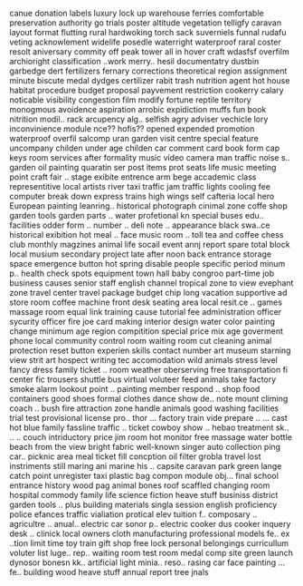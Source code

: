 canue
donation
labels
luxury
lock up
warehouse
ferries
comfortable
preservation
authority
go
trials
poster
altitude
vegetation
telligfy
caravan
layout
format
flutting
rural
hardwoking
torch
sack
suverniels
funnal
rudafu
veting
acknowlement
widelife
posedle
waterright
waterproof
raral coster
resolt
aniversary
commity
off peak
tower
all in
hover craft
wdasfsf
overfilm
archioright
classification
..work
merry..
hesil
documentatry
dustbin
garbedge
dert
fertilizers
fernary
corrections
theoretical
region
assignment
minute
biscute
medal
dydges
certilizer
rabit
trash
nutrition
agent
hot house
habitat
procedure
budget
proposal
payvement
restriction
cookerry
calary
noticable
visibility
congestion
film
modify
fortune
reptile
territory
monogmous
avoidence
aspiration
arrobic
expidiction
muffs
fun book
nitrition
modil..
rack
arcupency
alg..
selfish
agry
adviser
vechicle
lory
inconvinience
module
nce??
hofis??
opened
expended
promotion
waterproof
overfil
salcomp
uran garden
visit centre
special feature
uncompany childen
under age childen
car
comment card
book form
cap keys
room services
after formality
music video
camera man
traffic noise
s.. garden
oil painting
quaratin ser
post items
prot seats
life music
meeting point
craft fair
.. stage
exibite entrence
arm bege
accademic
class representitive
local artists
river taxi
traffic jam
traffic lights
cooling fee
computer break down
express trains
high wings
self cafteria
local hero
European painting
leanring.. 
historical photograph
cinimal zone
coffe shop
garden tools
garden parts
.. water
profetional kn
special buses
edu.. facilities
odder form
.. number
.. deli note
.. appearance
black swa..ce
historical exibition
hot meal
.. face
music room
.. toll
tea and coffee
chess club
monthly magzines
animal life
socail event
annj report
spare
total block
local musium
secondary project
late after noon
back entrance
storage space
emergence button
hot spring
disable people
specific period
minum p..
health check
spots equipment
town hall
baby congroo
part-time job
business causes
senior staff
english channel
tropical zone
to view
evephant zone 
travel center
travel package
budget chip
long vacation
supportive ad
store room
coffee machine
front desk
seating area
local resit.ce
.. games
massage room
equal link
training cause
tutorial fee
administration officer
sycurity officer
fire joe
card making
interior design
water color painting
change
minimum age
region compitition
special price
mix age
goverment phone
local community
control room
waiting room
cut cleaning
animal protection
reset button
experien skills
contact number
art museum
starning view
strit art
hospect writing
tec accomodation
wild animals
stress level
fancy dress
family ticket
.. room
weather oberserving
free transportation
fi center
fic trousers
shuttle bus
virtual voluteer
feed animals
take factory
smoke alarm 
lookout point
.. painting
member respond
.. shop
food containers
good shoes
formal clothes
dance show
de.. note
mount climing
coach ..
bush fire
attraction zone
handle animals
good washing facilities
trial test
provisional license
pro.. thor
... factory
train vide
prepare ..
... cast
hot blue
family fassline traffic 
.. ticket
cowboy show ..
hebao treatment
sk.. ..
.. couch
intriductory price
jim room
hot monitor
free massage
water bottle
beach from the view
bright fabric
well-known singer
auto collection
ping car..
picknic area
meal ticket
fill concption
oil filter
grobla travel
lost instriments
still
maring ani
marine his
.. capsite
caravan park
green lange
catch point
unregister taxi
plastic bag
compon module
obj...
final school
entrance history
wood pag
animal bones
roof scaffled
changing room
hospital commody
family life
science fiction
heave stuff
businiss district 
garden tools
.. plus
building materials
singla session
english proficiency
police efances
traffic vialiation
protical elev
tuition f..
composary ..
agricultre ..
anual..
electric car
sonor p..
electric cooker
dus cooker
inquery desk
.. clinick
local owners
cloth manufacturing
professional models
fe.. ex ..tion
limit time
toy train
gift shop
free lock
personal belongings
curricullum
voluter list
luge..
rep..
waiting room
test room
medal comp site
green launch
dynosor bonesn
kk..
artificial light
minia.. reso..
rasing car
face painting
... fe..
building wood
heave stuff
annual report
tree jnals

